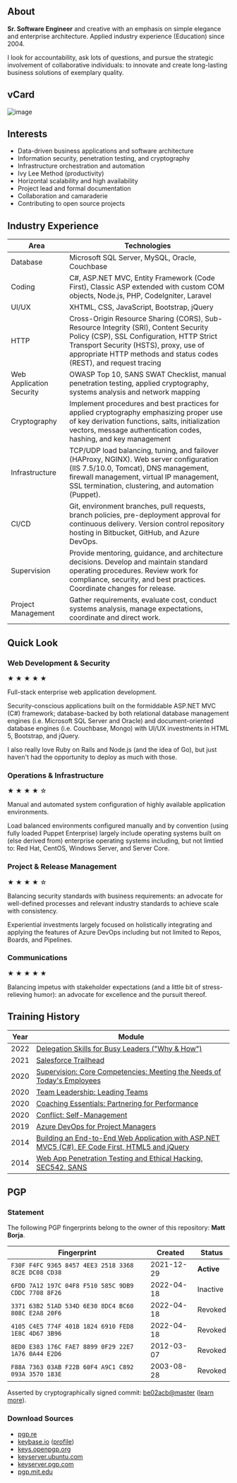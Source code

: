 ## About
**Sr. Software Engineer** and creative with an emphasis on simple elegance and enterprise architecture. Applied industry experience (Education) since 2004.

I look for accountability, ask lots of questions, and pursue the strategic involvement of collaborative individuals: to innovate and create long-lasting business solutions of exemplary quality.

## vCard
![image](https://github.com/mattborja/mattborja/assets/3855027/5f65da1c-b5e9-4148-9618-11855a15ac9a)

## Interests
- Data-driven business applications and software architecture
- Information security, penetration testing, and cryptography
- Infrastructure orchestration and automation
- Ivy Lee Method (productivity)
- Horizontal scalability and high availability
- Project lead and formal documentation
- Collaboration and camaraderie
- Contributing to open source projects

## Industry Experience
|Area|Technologies|
|-|-|
|Database|Microsoft SQL Server, MySQL, Oracle, Couchbase|
|Coding|C#, ASP.NET MVC, Entity Framework (Code First), Classic ASP extended with custom COM objects, Node.js, PHP, CodeIgniter, Laravel|
|UI/UX|XHTML, CSS, JavaScript, Bootstrap, jQuery|
|HTTP|Cross-Origin Resource Sharing (CORS), Sub-Resource Integrity (SRI), Content Security Policy (CSP), SSL Configuration, HTTP Strict Transport Security (HSTS), proxy, use of appropriate HTTP methods and status codes (REST), and request tracing|
|Web Application Security|OWASP Top 10, SANS SWAT Checklist, manual penetration testing, applied cryptography, systems analysis and network mapping|
|Cryptography|Implement procedures and best practices for applied cryptography emphasizing proper use of key derivation functions, salts, initialization vectors, message authentication codes, hashing, and key management|
|Infrastructure|TCP/UDP load balancing, tuning, and failover (HAProxy, NGINX). Web server configuration (IIS 7.5/10.0, Tomcat), DNS management, firewall management, virtual IP management, SSL termination, clustering, and automation (Puppet).|
|CI/CD|Git, environment branches, pull requests, branch policies, pre-deployment approval for continuous delivery. Version control repository hosting in Bitbucket, GitHub, and Azure DevOps.|
|Supervision|Provide mentoring, guidance, and architecture decisions. Develop and maintain standard operating procedures. Review work for compliance, security, and best practices. Coordinate changes for release.|
|Project Management|Gather requirements, evaluate cost, conduct systems analysis, manage expectations, coordinate and direct work.|

## Quick Look

### Web Development & Security

★ ★ ★ ★ ★

Full-stack enterprise web application development.

Security-conscious applications built on the formiddable ASP.NET MVC (C#) framework; database-backed by both relational database management engines (i.e. Microsoft SQL Server and Oracle) and document-oriented database engines (i.e. Couchbase, Mongo) with UI/UX investments in HTML 5, Bootstrap, and jQuery.

I also really love Ruby on Rails and Node.js (and the idea of Go), but just haven't had the opportunity to deploy as much with those.

### Operations & Infrastructure

★ ★ ★ ★ ☆

Manual and automated system configuration of highly available application environments.

Load balanced environments configured manually and by convention (using fully loaded Puppet Enterprise) largely include operating systems built on (else derived from) enterprise operating systems including, but not limtied to: Red Hat, CentOS, Windows Server, and Server Core.

### Project & Release Management

★ ★ ★ ★ ☆

Balancing security standards with business requirements: an advocate for well-defined processes and relevant industry standards to achieve scale with consistency.

Experiential investments largely focused on holistically integrating and applying the features of Azure DevOps including but not limited to Repos, Boards, and Pipelines.

### Communications

★ ★ ★ ★ ★

Balancing impetus with stakeholder expectations (and a little bit of stress-relieving humor): an advocate for excellence and the pursuit thereof.

## Training History
|Year|Module|
|-|-|
| 2022 | [Delegation Skills for Busy Leaders ("Why & How")](https://www.linkedin.com/pulse/delegation-skills-busy-leaders-why-how-michael-lin/) |
| 2021 | [Salesforce Trailhead](https://trailblazer.me/id/mattborja) |
| 2020 | [Supervision: Core Competencies: Meeting the Needs of Today's Employees](https://trainingandevents.employerscouncil.org/catalog/?category=Leadership) |
| 2020 | [Team Leadership: Leading Teams](https://trainingandevents.employerscouncil.org/catalog/?category=Leadership) |
| 2020 | [Coaching Essentials: Partnering for Performance](https://trainingandevents.employerscouncil.org/catalog/?category=Leadership) |
| 2020 | [Conflict: Self-Management](https://trainingandevents.employerscouncil.org/catalog/?category=Leadership) |
| 2019 | [Azure DevOps for Project Managers](https://www.udemy.com/course/azure-devops-for-project-managers-business-analysts/) |
| 2014 | [Building an End-to-End Web Application with ASP.NET MVC5 (C#), EF Code First, HTML5 and jQuery](https://www.interfacett.com/training/dev500-building-an-html5-end-to-end-web-application-with-asp-net-mvc5-ef-code-first-and-jquery/) |
| 2014 | [Web App Penetration Testing and Ethical Hacking, SEC542, SANS](https://www.sans.org/cyber-security-courses/web-app-penetration-testing-ethical-hacking/) |

## PGP

### Statement
The following PGP fingerprints belong to the owner of this repository: **Matt Borja**.

| Fingerprint                                         | Created    | Status     |
|-----------------------------------------------------|------------|------------|
| `F30F F4FC 9365 8457 4EE3 2518 3368 8C2E DC08 CD38` | 2021-12-29 | **Active** |
| `6FDD 7A12 197C 04F8 F510 585C 9DB9 CDDC 7708 8F26` | 2022-04-18 | Inactive   |
| `3371 63B2 51AD 534D 6E30 8DC4 BC60 808C E2A8 20F6` | 2022-04-18 | Revoked    |
| `4105 C4E5 774F 401B 1824 6910 FED8 1E8C 4D67 3B96` | 2022-04-18 | Revoked    |
| `8ED0 E383 176C FAE7 8899 0F29 22E7 1A76 0A44 E2D6` | 2012-03-07 | Revoked    |
| `F88A 7363 03AB F22B 60F4 A9C1 C892 093A 3570 183E` | 2003-08-28 | Revoked    |

Asserted by cryptographically signed commit: [be02acb@master](https://github.com/mattborja/mattborja/commit/be02acb5fa564d57e5bad40be1518c796d79e742) ([learn more](https://docs.github.com/en/authentication/managing-commit-signature-verification/displaying-verification-statuses-for-all-of-your-commits)).

### Download Sources
- [pgp.re](https://pgp.re/pks/lookup?search=0xF30FF4FC936584574EE3251833688C2EDC08CD38&fingerprint=on&op=index)
- [keybase.io](https://keybase.io/mattborja/pgp_keys.asc?fingerprint=f30ff4fc936584574ee3251833688c2edc08cd38) ([profile](https://keybase.io/mattborja))
- [keys.openpgp.org](https://keys.openpgp.org/vks/v1/by-fingerprint/F30FF4FC936584574EE3251833688C2EDC08CD38)
- [keyserver.ubuntu.com](https://keyserver.ubuntu.com/pks/lookup?op=get&search=0xf30ff4fc936584574ee3251833688c2edc08cd38)
- [keyserver.pgp.com](https://keyserver.pgp.com/vkd/DownloadKey.event?keyid=0x33688C2EDC08CD38)
- [pgp.mit.edu](https://pgp.mit.edu/pks/lookup?op=get&search=0xf30ff4fc936584574ee3251833688c2edc08cd38)
